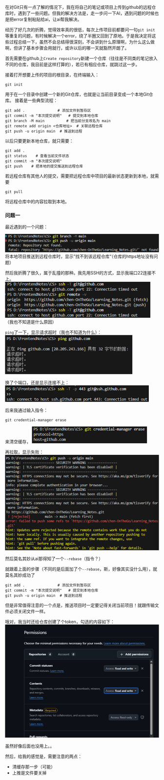 
在对Git只有一点了解的情况下，我在将自己的笔记或项目上传到github的远程仓库时，遇到了一些问题。但我的解决方法是，走一步问一下AI，遇到问题的时候也是把error复制粘贴给ai，让ai帮我解决。

经历了好几次的折腾，觉得效率真的很低，每次上传项目前都要问一句`git init`等重复的问题，有时候解决一个error，绕了半圈又回到了原地。于是我决定将这些过程总结一下，虽然不会总结得很深刻，不会讲到什么原理啊，为什么这么做啊，但讲了基本步骤会用就行，或许以后的哪一天就豁然开朗了。

首先需要在github上`Create repository`新建一个仓库（往往是不同类的笔记放入不同的仓库，我目前是这样打算的），若已有相应仓库，就跳过这一步。

接着打开想要上传的项目的根目录，在终端输入：
```
git init
```
用于在一个目录中创建一个新的Git仓库，也就是让当前目录变成一个本地Git仓库。
接着是一些典型流程：
```
git add .               # 添加文件到暂存区
git commit -m "本次提交说明"   # 提交到本地仓库
git branch -M main          # 把当前分支改名为 main
git remote add origin <仓库地址>  # 关联远程仓库
git push -u origin main  # 推送到远程
```

以后只要更新本地仓库，就只需要：
```
git add .
git status    # 查看当前文件状态
git commit -m "本次提交说明"
git push    # 把本地的提交推送到远程仓库
```

若远程仓库有其他人的提交，需要把远程仓库中项目的最新状态更新到本地，就需要
```
git pull
```
将远程仓库中的内容拉取到本地。


### 问题一

最近遇到的一个问题：

![](../img/Pasted%20image%2020250922141217.png)
将本地项目推送到远程仓库时，显示”找不到该远程仓库“（仓库的https地址没有问题）

然后我折腾了很久，属于乱撞的那种。我先用SSH的方式，显示我端口22连接不上。
![](../img/Pasted%20image%2020250922141555.png)
（我也不知道是什么原因）

`ping`了一下，显示请求超时（我也不知道为什么）：
![](../img/Pasted%20image%2020250922141735.png)

换了个端口，还是显示连接不上：
![](../img/Pasted%20image%2020250922141837.png)

后来我通过输入指令：
```
git credential-manager erase
```
来清空缓存，
![](../img/Pasted%20image%2020250922142107.png)

再拉取，显示失败：
![](../img/Pasted%20image%2020250922142206.png)

然后莫名其妙从ai那得知了一个`--rebase`（指令？）

就跟着上面的步骤（不同的是后面加了个`--rebase`，斯，好像其实没什么用），就莫名其妙成功了
```
git add .               # 添加文件到暂存区
git commit -m "本次提交说明"   # 提交到本地仓库
git push -u origin main  # 推送到远程
```

但是非常值得注意的一个点是，推送项目时一定要记得关闭当前项目！就跟传输文件必须关闭文件一样。

哦对，我当时还给仓库创建了个token，勾选的内容如下：
![](../img/Pasted%20image%2020250922133402.png)

虽然好像后面也没用上。。

然后，给我的感觉是，需要注意的两点：
- 清缓存那一步（可能）
- 上推是文件要关掉

